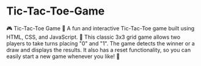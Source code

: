 # Tic-Tac-Toe-Game
🎮 Tic-Tac-Toe Game 🧩 A fun and interactive Tic-Tac-Toe game built using HTML, CSS, and JavaScript. 🤖 This classic 3x3 grid game allows two players to take turns placing "0" and "1". The game detects the winner or a draw and displays the results. It also has a reset functionality, so you can easily start a new game whenever you like! 🔄

